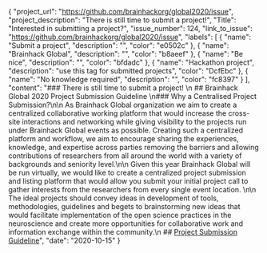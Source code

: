 {
  "project_url": "https://github.com/brainhackorg/global2020/issue",
  "project_description": "There is still time to submit a project!",
  "Title": "Interested in submitting a project?",
  "issue_number": 124,
  "link_to_issue": "https://github.com/brainhackorg/global2020/issue",
  "labels": [
    {
      "name": "Submit a project",
      "description": "",
      "color": "e0502c"
    },
    {
      "name": "Brainhack Global",
      "description": "",
      "color": "b8aeef"
    },
    {
      "name": "Be nice",
      "description": "",
      "color": "bfdadc"
    },
    {
      "name": "Hackathon project",
      "description": "use this tag for submitted projects",
      "color": "DcfEbc"
    },
    {
      "name": "No knowledge required",
      "description": "",
      "color": "fc8397"
    }
  ],
  "content": "### There is still time to submit a project! \n ## Brainhack Global 2020 Project Submission Guideline \n### Why a Centralised Project Submission?\n\n As Brainhack Global organization we aim to create a centralized collaborative working platform that would increase the cross-site interactions and networking while giving visibility to the projects run under Brainhack Global events as possible. Creating such a centralized platform and workflow, we aim to encourage sharing the experiences, knowledge, and expertise across parties removing the barriers and allowing contributions of researchers from all around the world with a variety of backgrounds and seniority level.\n\n Given this year Brainhack Global will be run virtually, we would like to create a centralized project submission and listing platform that would allow you submit your initial project call to gather interests from the researchers from every single event location. \n\n The ideal projects should convey ideas in development of tools, methodologies, guidelines and begets to brainstorming new ideas that would facilitate implementation of the open science practices in the neuroscience and create more opportunities for collaborative work and information exchange within the community.\n ## [Project Submission Guideline](/global2020/projects/#brainhack-global-2020-project-submission-guideline)",
  "date": "2020-10-15"
}